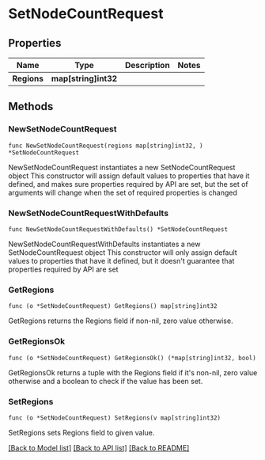 # SetNodeCountRequest

## Properties

Name | Type | Description | Notes
------------ | ------------- | ------------- | -------------
**Regions** | **map[string]int32** |  | 

## Methods

### NewSetNodeCountRequest

`func NewSetNodeCountRequest(regions map[string]int32, ) *SetNodeCountRequest`

NewSetNodeCountRequest instantiates a new SetNodeCountRequest object
This constructor will assign default values to properties that have it defined,
and makes sure properties required by API are set, but the set of arguments
will change when the set of required properties is changed

### NewSetNodeCountRequestWithDefaults

`func NewSetNodeCountRequestWithDefaults() *SetNodeCountRequest`

NewSetNodeCountRequestWithDefaults instantiates a new SetNodeCountRequest object
This constructor will only assign default values to properties that have it defined,
but it doesn't guarantee that properties required by API are set

### GetRegions

`func (o *SetNodeCountRequest) GetRegions() map[string]int32`

GetRegions returns the Regions field if non-nil, zero value otherwise.

### GetRegionsOk

`func (o *SetNodeCountRequest) GetRegionsOk() (*map[string]int32, bool)`

GetRegionsOk returns a tuple with the Regions field if it's non-nil, zero value otherwise
and a boolean to check if the value has been set.

### SetRegions

`func (o *SetNodeCountRequest) SetRegions(v map[string]int32)`

SetRegions sets Regions field to given value.



[[Back to Model list]](../README.md#documentation-for-models) [[Back to API list]](../README.md#documentation-for-api-endpoints) [[Back to README]](../README.md)


